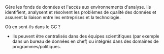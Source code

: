 Gère les fonds de données et l'accès aux environnements d'analyse. Ils identifient, analysent et résolvent les problèmes de qualité des données et assurent la liaison entre les entreprises et la technologie.

Où en sont-ils dans le GC ?
* Ils peuvent être centralisés dans des équipes scientifiques (par exemple dans un bureau de données en chef) ou intégrés dans des domaines de programmes/politiques.